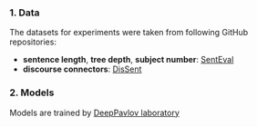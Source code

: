 ### 1. Data

The datasets for experiments were taken from following GitHub repositories:

* **sentence length**, **tree depth**, **subject number**: [SentEval](https://github.com/facebookresearch/SentEval/tree/master/data/probing)
* **discourse connectors**: [DisSent](https://github.com/windweller/DisExtract)

### 2. Models

Models are trained by [DeepPavlov laboratory](https://huggingface.co/DeepPavlov)
